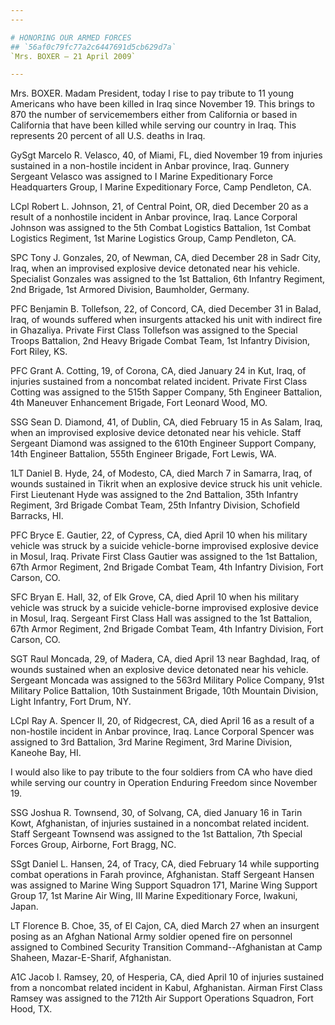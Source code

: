 ```yaml
---
---

# HONORING OUR ARMED FORCES
## `56af0c79fc77a2c6447691d5cb629d7a`
`Mrs. BOXER — 21 April 2009`

---
```



Mrs. BOXER. Madam President, today I rise to pay tribute to 11 young 
Americans who have been killed in Iraq since November 19. This brings 
to 870 the number of servicemembers either from California or based in 
California that have been killed while serving our country in Iraq. 
This represents 20 percent of all U.S. deaths in Iraq.

GySgt Marcelo R. Velasco, 40, of Miami, FL, died November 19 from 
injuries sustained in a non-hostile incident in Anbar province, Iraq. 
Gunnery Sergeant Velasco was assigned to I Marine Expeditionary Force 
Headquarters Group, I Marine Expeditionary Force, Camp Pendleton, CA.

LCpl Robert L. Johnson, 21, of Central Point, OR, died December 20 as 
a result of a nonhostile incident in Anbar province, Iraq. Lance 
Corporal Johnson was assigned to the 5th Combat Logistics Battalion, 
1st Combat Logistics Regiment, 1st Marine Logistics Group, Camp 
Pendleton, CA.

SPC Tony J. Gonzales, 20, of Newman, CA, died December 28 in Sadr 
City, Iraq, when an improvised explosive device detonated near his 
vehicle. Specialist Gonzales was assigned to the 1st Battalion, 6th 
Infantry Regiment, 2nd Brigade, 1st Armored Division, Baumholder, 
Germany.

PFC Benjamin B. Tollefson, 22, of Concord, CA, died December 31 in 
Balad, Iraq, of wounds suffered when insurgents attacked his unit with 
indirect fire in Ghazaliya. Private First Class Tollefson was assigned 
to the Special Troops Battalion, 2nd Heavy Brigade Combat Team, 1st 
Infantry Division, Fort Riley, KS.

PFC Grant A. Cotting, 19, of Corona, CA, died January 24 in Kut, 
Iraq, of injuries sustained from a noncombat related incident. Private 
First Class Cotting was assigned to the 515th Sapper Company, 5th 
Engineer Battalion, 4th Maneuver Enhancement Brigade, Fort Leonard 
Wood, MO.

SSG Sean D. Diamond, 41, of Dublin, CA, died February 15 in As Salam, 
Iraq, when an improvised explosive device detonated near his vehicle. 
Staff Sergeant Diamond was assigned to the 610th Engineer Support 
Company, 14th Engineer Battalion, 555th Engineer Brigade, Fort Lewis, 
WA.

1LT Daniel B. Hyde, 24, of Modesto, CA, died March 7 in Samarra, 
Iraq, of wounds sustained in Tikrit when an explosive device struck his 
unit vehicle. First Lieutenant Hyde was assigned to the 2nd Battalion, 
35th Infantry Regiment, 3rd Brigade Combat Team, 25th Infantry 
Division, Schofield Barracks, HI.

PFC Bryce E. Gautier, 22, of Cypress, CA, died April 10 when his 
military vehicle was struck by a suicide vehicle-borne improvised 
explosive device in Mosul, Iraq. Private First Class Gautier was 
assigned to the 1st Battalion, 67th Armor Regiment, 2nd Brigade Combat 
Team, 4th Infantry Division, Fort Carson, CO.



SFC Bryan E. Hall, 32, of Elk Grove, CA, died April 10 when his 
military vehicle was struck by a suicide vehicle-borne improvised 
explosive device in Mosul, Iraq. Sergeant First Class Hall was assigned 
to the 1st Battalion, 67th Armor Regiment, 2nd Brigade Combat Team, 4th 
Infantry Division, Fort Carson, CO.

SGT Raul Moncada, 29, of Madera, CA, died April 13 near Baghdad, 
Iraq, of wounds sustained when an explosive device detonated near his 
vehicle. Sergeant Moncada was assigned to the 563rd Military Police 
Company, 91st Military Police Battalion, 10th Sustainment Brigade, 10th 
Mountain Division, Light Infantry, Fort Drum, NY.

LCpl Ray A. Spencer II, 20, of Ridgecrest, CA, died April 16 as a 
result of a non-hostile incident in Anbar province, Iraq. Lance 
Corporal Spencer was assigned to 3rd Battalion, 3rd Marine Regiment, 
3rd Marine Division, Kaneohe Bay, HI.

I would also like to pay tribute to the four soldiers from CA who 
have died while serving our country in Operation Enduring Freedom since 
November 19.

SSG Joshua R. Townsend, 30, of Solvang, CA, died January 16 in Tarin 
Kowt, Afghanistan, of injuries sustained in a noncombat related 
incident. Staff Sergeant Townsend was assigned to the 1st Battalion, 
7th Special Forces Group, Airborne, Fort Bragg, NC.

SSgt Daniel L. Hansen, 24, of Tracy, CA, died February 14 while 
supporting combat operations in Farah province, Afghanistan. Staff 
Sergeant Hansen was assigned to Marine Wing Support Squadron 171, 
Marine Wing Support Group 17, 1st Marine Air Wing, III Marine 
Expeditionary Force, Iwakuni, Japan.

LT Florence B. Choe, 35, of El Cajon, CA, died March 27 when an 
insurgent posing as an Afghan National Army soldier opened fire on 
personnel assigned to Combined Security Transition Command--Afghanistan 
at Camp Shaheen, Mazar-E-Sharif, Afghanistan.

A1C Jacob I. Ramsey, 20, of Hesperia, CA, died April 10 of injuries 
sustained from a noncombat related incident in Kabul, Afghanistan. 
Airman First Class Ramsey was assigned to the 712th Air Support 
Operations Squadron, Fort Hood, TX.
